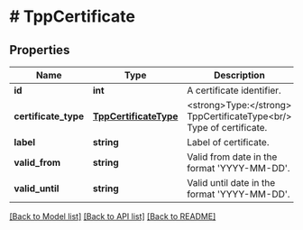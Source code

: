 # # TppCertificate

## Properties

Name | Type | Description | Notes
------------ | ------------- | ------------- | -------------
**id** | **int** | A certificate identifier. |
**certificate_type** | [**TppCertificateType**](TppCertificateType.md) | &lt;strong&gt;Type:&lt;/strong&gt; TppCertificateType&lt;br/&gt; Type of certificate. |
**label** | **string** | Label of certificate. |
**valid_from** | **string** | Valid from date in the format &#39;YYYY-MM-DD&#39;. |
**valid_until** | **string** | Valid until date in the format &#39;YYYY-MM-DD&#39;. |

[[Back to Model list]](../../README.md#models) [[Back to API list]](../../README.md#endpoints) [[Back to README]](../../README.md)
